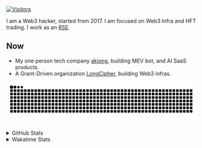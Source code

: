 <!-- markdownlint-disable MD041 MD010 MD033 -->
[![Visitors](https://api.visitorbadge.io/api/daily?path=Akagi201%2FAkagi201&label=Visitors%20Today&countColor=%2337d67a)](https://visitorbadge.io/status?path=Akagi201%2FAkagi201)

I am a Web3 hacker, started from 2017. I am focused on Web3 Infra and HFT trading.
I work as an [RSE](https://us-rse.org/about/what-is-an-rse/).

## Now

* My one person tech company [akjong](https://github.com/akjong), building MEV bot, and AI SaaS products.
* A Grant-Driven organization [LongCipher](https://github.com/longcipher), building Web3 infras.

[![github contribution grid snake animation](https://raw.githubusercontent.com/Akagi201/Akagi201/output/github-contribution-grid-snake.svg#gh-light-mode-only)](https://github.com/Akagi201)

<details>
<summary>GitHub Stats</summary>
  <a href="https://github.com/Akagi201"><img alt="Profile Detail" src="https://raw.githubusercontent.com/Akagi201/Akagi201/master/profile-summary-card-output/dracula/0-profile-details.svg" /></a>
  <a href="https://github.com/Akagi201"><img alt="Github Stats" src="https://raw.githubusercontent.com/Akagi201/Akagi201/master/profile-summary-card-output/dracula/3-stats.svg" /></a>
  <a href="https://github.com/Akagi201"><img alt="Lang By Commits" src="https://raw.githubusercontent.com/Akagi201/Akagi201/master/profile-summary-card-output/dracula/2-most-commit-language.svg" /></a>
</details>

<details>
<summary>Wakatime Stats</summary>
<br>

<!--START_SECTION:waka-->

```txt
From: 05 June 2025 - To: 12 June 2025

Total Time: 12 hrs 1 min

Other              8 hrs 42 mins   ██████████████████░░░░░░░   72.34 %
Markdown           57 mins         ██░░░░░░░░░░░░░░░░░░░░░░░   07.98 %
TOML               44 mins         █▓░░░░░░░░░░░░░░░░░░░░░░░   06.10 %
Rust               27 mins         █░░░░░░░░░░░░░░░░░░░░░░░░   03.75 %
YAML               26 mins         █░░░░░░░░░░░░░░░░░░░░░░░░   03.66 %
SRecode Template   22 mins         ▓░░░░░░░░░░░░░░░░░░░░░░░░   03.16 %
sh                 19 mins         ▓░░░░░░░░░░░░░░░░░░░░░░░░   02.65 %
JavaScript         2 mins          ░░░░░░░░░░░░░░░░░░░░░░░░░   00.32 %
HTML               0 secs          ░░░░░░░░░░░░░░░░░░░░░░░░░   00.03 %
```

<!--END_SECTION:waka-->

</details>
